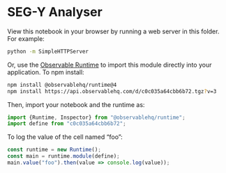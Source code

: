 # SEG-Y Analyser


View this notebook in your browser by running a web server in this folder. For
example:

~~~sh
python -m SimpleHTTPServer
~~~

Or, use the [Observable Runtime](https://github.com/observablehq/runtime) to
import this module directly into your application. To npm install:

~~~sh
npm install @observablehq/runtime@4
npm install https://api.observablehq.com/d/c0c035a64cbb6b72.tgz?v=3
~~~

Then, import your notebook and the runtime as:

~~~js
import {Runtime, Inspector} from "@observablehq/runtime";
import define from "c0c035a64cbb6b72";
~~~

To log the value of the cell named “foo”:

~~~js
const runtime = new Runtime();
const main = runtime.module(define);
main.value("foo").then(value => console.log(value));
~~~
